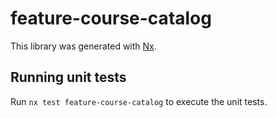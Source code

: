 # feature-course-catalog

This library was generated with [Nx](https://nx.dev).

## Running unit tests

Run `nx test feature-course-catalog` to execute the unit tests.
